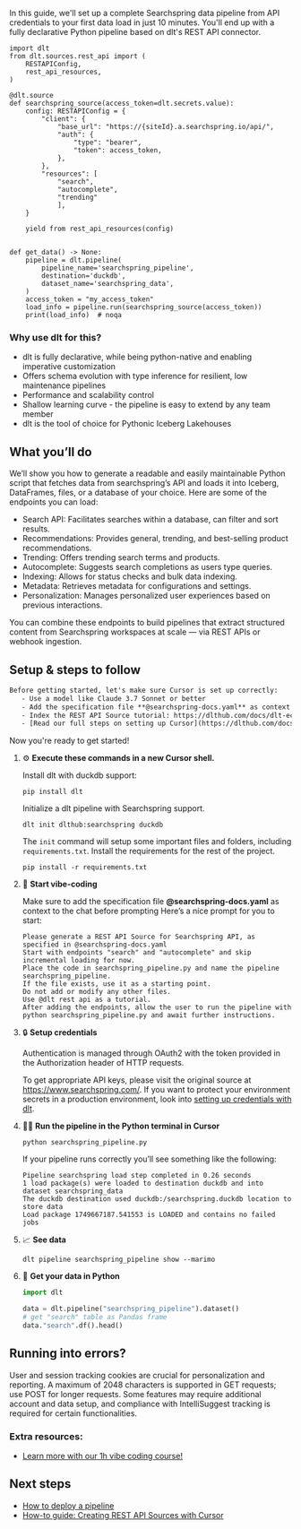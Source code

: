 In this guide, we'll set up a complete Searchspring data pipeline from API credentials to your first data load in just 10 minutes. You'll end up with a fully declarative Python pipeline based on dlt's REST API connector.

```python-outcome
import dlt
from dlt.sources.rest_api import (
    RESTAPIConfig,
    rest_api_resources,
)

@dlt.source
def searchspring_source(access_token=dlt.secrets.value):
    config: RESTAPIConfig = {
        "client": {
            "base_url": "https://{siteId}.a.searchspring.io/api/",
            "auth": {
                "type": "bearer",
                "token": access_token,
            },
        },
        "resources": [
            "search",
            "autocomplete",
            "trending"
            ],
    }

    yield from rest_api_resources(config)


def get_data() -> None:
    pipeline = dlt.pipeline(
        pipeline_name='searchspring_pipeline',
        destination='duckdb',
        dataset_name='searchspring_data', 
    )
    access_token = "my_access_token"
    load_info = pipeline.run(searchspring_source(access_token))
    print(load_info)  # noqa
```

### Why use dlt for this?

- dlt is fully declarative, while being python-native and enabling imperative customization
- Offers schema evolution with type inference for resilient, low maintenance pipelines
- Performance and scalability control
- Shallow learning curve - the pipeline is easy to extend by any team member
- dlt is the tool of choice for Pythonic Iceberg Lakehouses

## What you’ll do

We’ll show you how to generate a readable and easily maintainable Python script that fetches data from searchspring’s API and loads it into Iceberg, DataFrames, files, or a database of your choice. Here are some of the endpoints you can load:

- Search API: Facilitates searches within a database, can filter and sort results.
- Recommendations: Provides general, trending, and best-selling product recommendations.
- Trending: Offers trending search terms and products.
- Autocomplete: Suggests search completions as users type queries.
- Indexing: Allows for status checks and bulk data indexing.
- Metadata: Retrieves metadata for configurations and settings.
- Personalization: Manages personalized user experiences based on previous interactions.

You can combine these endpoints to build pipelines that extract structured content from Searchspring workspaces at scale — via REST APIs or webhook ingestion.

## Setup & steps to follow

```default
Before getting started, let's make sure Cursor is set up correctly:
   - Use a model like Claude 3.7 Sonnet or better
   - Add the specification file **@searchspring-docs.yaml** as context
   - Index the REST API Source tutorial: https://dlthub.com/docs/dlt-ecosystem/verified-sources/rest_api/ and add it to context as **@dlt rest api**
   - [Read our full steps on setting up Cursor](https://dlthub.com/docs/dlt-ecosystem/llm-tooling/cursor-restapi#23-configuring-cursor-with-documentation)
```

Now you're ready to get started! 

1. ⚙️ **Execute these commands in a new Cursor shell.**
    
    Install dlt with duckdb support:
    ```shell
    pip install dlt
    ```

    Initialize a dlt pipeline with Searchspring support.
    ```shell
    dlt init dlthub:searchspring duckdb
    ```

    The `init` command will setup some important files and folders, including `requirements.txt`. Install the requirements for the rest of the project.
    ```shell
    pip install -r requirements.txt
    ```
    
2. 🤠 **Start vibe-coding**
    
    Make sure to add the specification file **@searchspring-docs.yaml** as context to the chat before prompting
    Here’s a nice prompt for you to start: 
    
    ```prompt
    Please generate a REST API Source for Searchspring API, as specified in @searchspring-docs.yaml 
    Start with endpoints "search" and "autocomplete" and skip incremental loading for now. 
    Place the code in searchspring_pipeline.py and name the pipeline searchspring_pipeline. 
    If the file exists, use it as a starting point. 
    Do not add or modify any other files. 
    Use @dlt rest api as a tutorial. 
    After adding the endpoints, allow the user to run the pipeline with python searchspring_pipeline.py and await further instructions.
    ```

    
3. 🔒 **Setup credentials** 
    
    Authentication is managed through OAuth2 with the token provided in the Authorization header of HTTP requests.
    
    To get appropriate API keys, please visit the original source at https://www.searchspring.com/.
    If you want to protect your environment secrets in a production environment, look into [setting up credentials with dlt](https://dlthub.com/docs/walkthroughs/add_credentials).
    
4. 🏃‍♀️ **Run the pipeline in the Python terminal in Cursor**
    
    ```shell
    python searchspring_pipeline.py
    ```
    
    If your pipeline runs correctly you’ll see something like the following:
    
    ```shell
    Pipeline searchspring load step completed in 0.26 seconds
    1 load package(s) were loaded to destination duckdb and into dataset searchspring_data
    The duckdb destination used duckdb:/searchspring.duckdb location to store data
    Load package 1749667187.541553 is LOADED and contains no failed jobs
    ```
    
5. 📈 **See data**
    
    ```shell
    dlt pipeline searchspring_pipeline show --marimo
    ```
    
6. 🐍 **Get your data in Python**
    
    ```python
    import dlt

   data = dlt.pipeline("searchspring_pipeline").dataset()
   # get "search" table as Pandas frame
   data."search".df().head()
    ```

## Running into errors?

User and session tracking cookies are crucial for personalization and reporting. A maximum of 2048 characters is supported in GET requests; use POST for longer requests. Some features may require additional account and data setup, and compliance with IntelliSuggest tracking is required for certain functionalities.

### Extra resources:

- [Learn more with our 1h vibe coding course!](https://www.youtube.com/watch?v=GGid70rnJuM)

## Next steps

- [How to deploy a pipeline](https://dlthub.com/docs/walkthroughs/deploy-a-pipeline)
- [How-to guide: Creating REST API Sources with Cursor](https://dlthub.com/docs/dlt-ecosystem/llm-tooling/cursor-restapi)